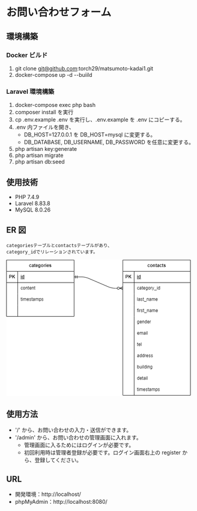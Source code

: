 # お問い合わせフォーム

## 環境構築

### Docker ビルド

1. git clone git@github.com:torch29/matsumoto-kadai1.git
2. docker-compose up -d --buiild

### Laravel 環境構築

1. docker-compose exec php bash
2. composer install を実行
3. cp .env.example .env を実行し、.env.example を .env にコピーする。
4. .env 内ファイルを開き、
   - DB_HOST=127.0.0.1 を DB_HOST=mysql に変更する。
   - DB_DATABASE, DB_USERNAME, DB_PASSWORD を任意に変更する。
5. php artisan key:generate
6. php artisan migrate
7. php artisan db:seed

## 使用技術

- PHP 7.4.9
- Laravel 8.83.8
- MySQL 8.0.26

## ER 図

```
categoriesテーブルとcontactsテーブルがあり、
category_idでリレーションされています。
```

![ER図](ER.drawio.png)

## 使用方法

- '/' から、お問い合わせの入力・送信ができます。
- '/admin' から、お問い合わせの管理画面に入れます。
  - 管理画面に入るためにはログインが必要です。
  - 初回利用時は管理者登録が必要です。ログイン画面右上の register から、登録してください。

## URL

- 開発環境：http://localhost/
- phpMyAdmin：http://localhost:8080/
